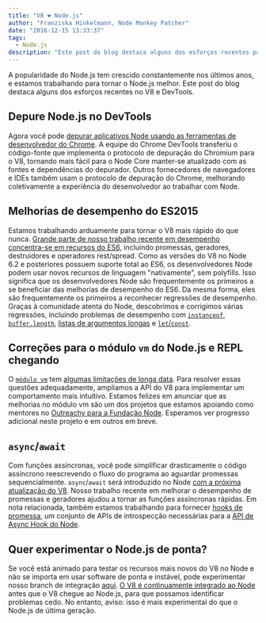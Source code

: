 ```yaml
---
title: "V8 ❤️ Node.js"
author: "Franziska Hinkelmann, Node Monkey Patcher"
date: "2016-12-15 13:33:37"
tags: 
  - Node.js
description: "Este post do blog destaca alguns dos esforços recentes para melhorar o suporte do Node.js no V8 e Chrome DevTools."
---
```

A popularidade do Node.js tem crescido constantemente nos últimos anos, e estamos trabalhando para tornar o Node.js melhor. Este post do blog destaca alguns dos esforços recentes no V8 e DevTools.

## Depure Node.js no DevTools

Agora você pode [depurar aplicativos Node usando as ferramentas de desenvolvedor do Chrome](https://medium.com/@paul_irish/debugging-node-js-nightlies-with-chrome-devtools-7c4a1b95ae27#.knjnbsp6t). A equipe do Chrome DevTools transferiu o código-fonte que implementa o protocolo de depuração do Chromium para o V8, tornando mais fácil para o Node Core manter-se atualizado com as fontes e dependências do depurador. Outros fornecedores de navegadores e IDEs também usam o protocolo de depuração do Chrome, melhorando coletivamente a experiência do desenvolvedor ao trabalhar com Node.

<!--truncate-->
## Melhorias de desempenho do ES2015

Estamos trabalhando arduamente para tornar o V8 mais rápido do que nunca. [Grande parte de nosso trabalho recente em desempenho concentra-se em recursos do ES6](/blog/v8-release-56), incluindo promessas, geradores, destruidores e operadores rest/spread. Como as versões do V8 no Node 6.2 e posteriores possuem suporte total ao ES6, os desenvolvedores Node podem usar novos recursos de linguagem "nativamente", sem polyfills. Isso significa que os desenvolvedores Node são frequentemente os primeiros a se beneficiar das melhorias de desempenho do ES6. Da mesma forma, eles são frequentemente os primeiros a reconhecer regressões de desempenho. Graças à comunidade atenta do Node, descobrimos e corrigimos várias regressões, incluindo problemas de desempenho com [`instanceof`](https://github.com/nodejs/node/issues/9634), [`buffer.length`](https://github.com/nodejs/node/issues/9006), [listas de argumentos longas](https://github.com/nodejs/node/pull/9643) e [`let`/`const`](https://github.com/nodejs/node/issues/9729).

## Correções para o módulo `vm` do Node.js e REPL chegando

O [`módulo vm`](https://nodejs.org/dist/latest-v7.x/docs/api/vm.html) tem [algumas limitações de longa data](https://github.com/nodejs/node/issues/6283). Para resolver essas questões adequadamente, ampliamos a API do V8 para implementar um comportamento mais intuitivo. Estamos felizes em anunciar que as melhorias no módulo vm são um dos projetos que estamos apoiando como mentores no [Outreachy para a Fundação Node](https://nodejs.org/en/foundation/outreachy/). Esperamos ver progresso adicional neste projeto e em outros em breve.

## `async`/`await`

Com funções assíncronas, você pode simplificar drasticamente o código assíncrono reescrevendo o fluxo do programa ao aguardar promessas sequencialmente. `async`/`await` será introduzido no Node [com a próxima atualização do V8](https://github.com/nodejs/node/pull/9618). Nosso trabalho recente em melhorar o desempenho de promessas e geradores ajudou a tornar as funções assíncronas rápidas. Em nota relacionada, também estamos trabalhando para fornecer [hooks de promessa](https://bugs.chromium.org/p/v8/issues/detail?id=4643), um conjunto de APIs de introspecção necessárias para a [API de Async Hook do Node](https://github.com/nodejs/node-eps/pull/18).

## Quer experimentar o Node.js de ponta?

Se você está animado para testar os recursos mais novos do V8 no Node e não se importa em usar software de ponta e instável, pode experimentar nosso branch de integração [aqui](https://github.com/v8/node/tree/vee-eight-lkgr). [O V8 é continuamente integrado ao Node](https://ci.chromium.org/p/v8/builders/luci.v8.ci/V8%20Linux64%20-%20node.js%20integration) antes que o V8 chegue ao Node.js, para que possamos identificar problemas cedo. No entanto, aviso: isso é mais experimental do que o Node.js de última geração.
